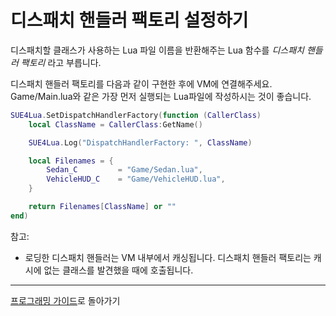 
디스패치 핸들러 팩토리 설정하기
============================

디스패치할 클래스가 사용하는 Lua 파일 이름을 반환해주는 Lua 함수를 _디스패치 핸들러 팩토리_ 라고 부릅니다. 

디스패치 핸들러 팩토리를 다음과 같이 구현한 후에 VM에 연결해주세요. Game/Main.lua와 같은 가장 먼저 실행되는 Lua파일에 작성하시는 것이 좋습니다.
```lua
SUE4Lua.SetDispatchHandlerFactory(function (CallerClass)
    local ClassName = CallerClass:GetName()

    SUE4Lua.Log("DispatchHandlerFactory: ", ClassName)

    local Filenames = {
        Sedan_C         = "Game/Sedan.lua",
        VehicleHUD_C    = "Game/VehicleHUD.lua",
    }

    return Filenames[ClassName] or ""
end)
```

참고:
* 로딩한 디스패치 핸들러는 VM 내부에서 캐싱됩니다. 디스패치 핸들러 팩토리는 캐시에 없는 클래스를 발견했을 때에 호출됩니다. 

----------------------------------------------------
[프로그래밍 가이드](ProgrammingGuide_ko.md)로 돌아가기